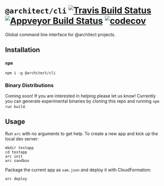 # `@architect/cli` [![Travis Build Status](https://travis-ci.com/architect/cli.svg?branch=master)](https://travis-ci.com/architect/cli) [![Appveyor Build Status](https://ci.appveyor.com/api/projects/status/xeq752lrapo7g93e/branch/master?svg=true)](https://ci.appveyor.com/project/ArchitectCI/cli/branch/master) [![codecov](https://codecov.io/gh/architect/cli/branch/master/graph/badge.svg)](https://codecov.io/gh/architect/cli)

Global command line interface for @architect projects.

## Installation

### `npm`

    npm i -g @architect/cli

### Binary Distributions

Coming soon! If you are interested in helping please let us know! Currently you
can generate experimental binaries by cloning this repo and running `npm run build`.

## Usage

Run `arc` with no arguments to get help. To create a new app and kick up the local
dev server:

    mkdir testapp
    cd testapp
    arc init
    arc sandbox

Package the current app as `sam.json` and deploy it with CloudFormation:

    arc deploy
